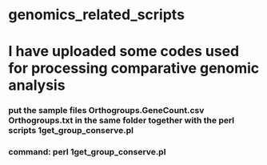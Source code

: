 # genomics_related_scripts
# I have uploaded some codes used for processing comparative genomic analysis
### put the sample files Orthogroups.GeneCount.csv Orthogroups.txt in the same folder together with the perl scripts 1get_group_conserve.pl
### command: perl 1get_group_conserve.pl	



